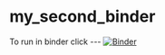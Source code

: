 # my_second_binder
To run in binder click ---
[![Binder](https://mybinder.org/badge_logo.svg)](https://mybinder.org/v2/gh/Hackettcl/HEC-Lect-0/HEAD)
